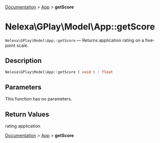 [Documentation](../../README.md) > [App](README.md) > **getScore**

# Nelexa\GPlay\Model\App::getScore
`Nelexa\GPlay\Model\App::getScore` — Returns application rating on a five-point scale.

## Description
```php
Nelexa\GPlay\Model\App::getScore ( void ) : float
```

## Parameters
This function has no parameters.

## Return Values
rating application

[Documentation](../../README.md) > [App](README.md) > **getScore**
